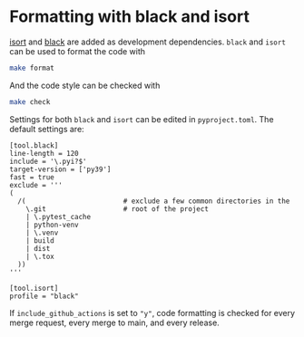 # Formatting with black and isort


[isort](https://pycqa.github.io/isort/index.html) and
[black](https://pypi.org/project/black/) are added as development
dependencies. `black` and `isort` can be used to format the code with

``` bash
make format
```

And the code style can be checked with

``` bash
make check
```

Settings for both `black` and `isort` can be edited in `pyproject.toml`. The default settings are:

```
[tool.black]
line-length = 120
include = '\.pyi?$'
target-version = ['py39']
fast = true
exclude = '''
(
  /(                        # exclude a few common directories in the
    \.git                   # root of the project
    | \.pytest_cache
    | python-venv
    | \.venv
    | build
    | dist
    | \.tox
  ))
'''

[tool.isort]
profile = "black"
```

If `include_github_actions` is set to `"y"`, code formatting is checked
for every merge request, every merge to main, and every release.
